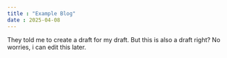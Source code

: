 ```yaml
---
title : "Example Blog"
date : 2025-04-08
---
```


They told me to create a draft for my draft. But this is also a draft right? No worries, i can edit this later.
